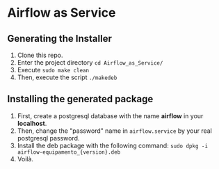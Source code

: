 # Airflow as Service

## Generating the Installer

1. Clone this repo.
3. Enter the project directory `cd Airflow_as_Service/`
4. Execute `sudo make clean`
4. Then, execute the script `./makedeb`

## Installing the generated package
1. First, create a postgresql database with the name **airflow** in your **localhost**.
2. Then, change the "password" name in `airflow.service` by your real postgresql password.
3. Install the deb package with the following command: `sudo dpkg -i airflow-equipamento_{version}.deb`
4. Voilà.
<!-- ## Changelog -->

<!-- [CHANGELOG.md](changelog.md) -->